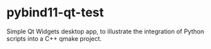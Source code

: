 # pybind11-qt-test
Simple Qt Widgets desktop app, to illustrate the integration of Python scripts into a C++ qmake project.
